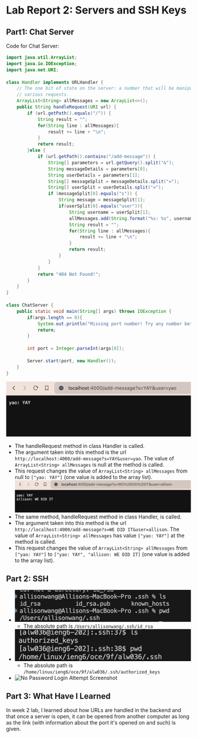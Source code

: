 # Lab Report 2: Servers and SSH Keys
## Part1: Chat Server
Code for Chat Server:
```java
import java.util.ArrayList;
import java.io.IOException;
import java.net.URI;

class Handler implements URLHandler {
    // The one bit of state on the server: a number that will be manipulated by
    // various requests.
    ArrayList<String> allMessages = new ArrayList<>();
    public String handleRequest(URI url) {
        if (url.getPath().equals("/")) {
            String result = "";
            for(String line : allMessages){
                result += line + "\n";
            }
            return result;
        }else {
            if (url.getPath().contains("/add-message")) {
                String[] parameters = url.getQuery().split("&");
                String messageDetails = parameters[0];
                String userDetails = parameters[1];
                String[] messageSplit = messageDetails.split("=");
                String[] userSplit = userDetails.split("=");
                if (messageSplit[0].equals("s")) {
                    String message = messageSplit[1];
                    if(userSplit[0].equals("user")){
                        String username = userSplit[1];
                        allMessages.add(String.format("%s: %s", username, message));
                        String result = "";
                        for(String line : allMessages){
                            result += line + "\n";
                        }
                        return result;
                    }
                }
            }
            return "404 Not Found!";
        }
    }
}

class ChatServer {
    public static void main(String[] args) throws IOException {
        if(args.length == 0){
            System.out.println("Missing port number! Try any number between 1024 to 49151");
            return;
        }

        int port = Integer.parseInt(args[0]);

        Server.start(port, new Handler());
    }
}
```
![Screenshot of Adding First Message](/addMessage/addMessage1.png)
* The handleRequest method in class Handler is called.
* The argument taken into this method is the url `http://localhost:4000/add-message?s=YAY&user=yao`. The value of `ArrayList<String> allMessages` is null at the method is called.
* This request changes the value of `ArrayList<String> allMessages` from null to `["yao: YAY"]` (one value is added to the array list). 
![Screenshot of Adding Second Message](/addMessage/addMessage2.png)
* The same method, handleRequest method in class Handler, is called.
* The argument taken into this method is the url `http://localhost:4000/add-message?s=WE DID IT&user=allison`. The value of `ArrayList<String> allMessages` has value `["yao: YAY"]`  at the method is called.
* This request changes the value of `ArrayList<String> allMessages` from `["yao: YAY"]` to `["yao: YAY", "allison: WE DID IT]` (one value is added to the array list).

## Part 2: SSH
* ![Absolute Path of Private Key Screenshot](/absolutePath/privateKey.png)
  * The absolute path is `/Users/allisonwang/.ssh/id_rsa`
* ![Absolute Path of Public Key Screenshot](/absolutePath/publicKey.png)
  * The absolute path is `/home/linux/ieng6/oce/9f/alw036/.ssh/authorized_keys`
* ![No Password Login Attempt Screenshot](/noPasswordLogin.png)

## Part 3: What Have I Learned
In week 2 lab, I learned about how URLs are handled in the backend and that once a server is open, it can be opened from another computer as long as the link (with information about the port it's opened on and such) is given. 

